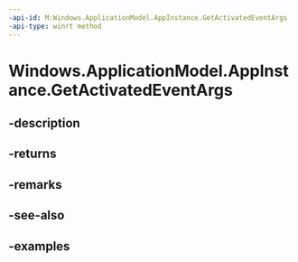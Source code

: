 ```yaml
---
-api-id: M:Windows.ApplicationModel.AppInstance.GetActivatedEventArgs
-api-type: winrt method
---
```


<!-- Method syntax.
public IActivatedEventArgs AppInstance.GetActivatedEventArgs()
-->

# Windows.ApplicationModel.AppInstance.GetActivatedEventArgs

## -description

## -returns

## -remarks

## -see-also

## -examples


